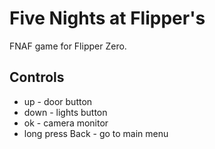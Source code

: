 # Five Nights at Flipper's
FNAF game for Flipper Zero.

## Controls
- up - door button
- down - lights button
- ok - camera monitor
 - long press Back - go to main menu